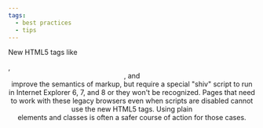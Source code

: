 ```yaml
---
tags:
  - best practices
  - tips
---
```


New HTML5 tags like <section>, <header>, and <footer> improve the semantics of markup, but require a special "shiv" script to run in Internet Explorer 6, 7, and 8 or they won't be recognized. Pages that need to work with these legacy browsers even when scripts are disabled cannot use the new HTML5 tags. Using plain <div> elements and classes is often a safer course of action for those cases.